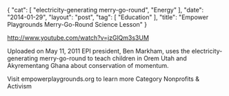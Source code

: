 {
   "cat": [
      "electricity-generating merry-go-round",
      "Energy"
   ],
   "date": "2014-01-29",
   "layout": "post",
   "tag": [
      "Education"
   ],
   "title": "Empower Playgrounds Merry-Go-Round Science Lesson"
}

http://www.youtube.com/watch?v=jzGlQm3s3UM  

Uploaded on May 11, 2011
EPI president, Ben Markham, uses the electricity-generating merry-go-round to teach children in Orem Utah and Akyrementang Ghana about conservation of momentum.

Visit empowerplaygrounds.org to learn more
Category
Nonprofits & Activism